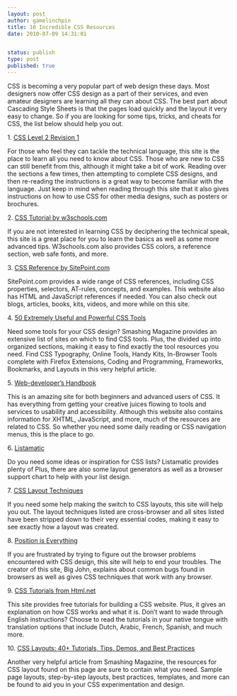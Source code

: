 ```yaml
---
layout: post
author: gamelinchpin
title: 10 Incredible CSS Resources
date: 2010-07-09 14:31:01


status: publish
type: post
published: true
---
```

CSS is becoming a very popular part of web design these days. Most
designers now offer CSS design as a part of their services, and even
amateur designers are learning all they can about CSS. The best part
about Cascading Style Sheets is that the pages load quickly and the
layout it very easy to change. So if you are looking for some tips,
tricks, and cheats for CSS, the list below should help you out.

1\. [CSS Level 2 Revision 1](http://www.w3.org/TR/CSS2/)

For those who feel they can tackle the technical language, this site is
the place to learn all you need to know about CSS. Those who are new to
CSS can still benefit from this, although it might take a bit of work.
Reading over the sections a few times, then attempting to complete CSS
designs, and then re-reading the instructions is a great way to become
familiar with the language. Just keep in mind when reading through this
site that it also gives instructions on how to use CSS for other media
designs, such as posters or brochures.

2\. [CSS Tutorial by
w3schools.com](http://www.w3schools.com/css/default.asp)

If you are not interested in learning CSS by deciphering the technical
speak, this site is a great place for you to learn the basics as well as
some more advanced tips. W3schools.com also provides CSS colors, a
reference section, web safe fonts, and more.

3\. [CSS Reference by SitePoint.com](http://reference.sitepoint.com/css)

SitePoint.com provides a wide range of CSS references, including CSS
properties, selectors, AT-rules, concepts, and examples. This website
also has HTML and JavaScript references if needed. You can also check
out blogs, articles, books, kits, videos, and more while on this site.

4\. [50 Extremely Useful and Powerful CSS
Tools](http://www.smashingmagazine.com/2008/12/09/50-really-useful-css-tools/)

Need some tools for your CSS design? Smashing Magazine provides an
extensive list of sites on which to find CSS tools. Plus, the
divided up into organized sections, making it easy to find exactly the
tool resources you need. Find CSS Typography, Online Tools, Handy Kits,
In-Browser Tools complete with Firefox Extensions, Coding and
Programming, Frameworks, Bookmarks, and Layouts in this very helpful
article.

5\. [Web-developer’s Handbook](http://www.alvit.de/handbook/)

This is an amazing site for both beginners and advanced users of CSS. It
has everything from getting your creative juices flowing to tools and
services to usability and accessibility. Although this website also
contains information for XHTML, JavaScript, and more, much of the
resources are related to CSS. So whether you need some daily reading or
CSS navigation menus, this is the place to go.

6\. [Listamatic](http://css.maxdesign.com.au/listamatic/)

Do you need some ideas or inspiration for CSS lists? Listamatic provides
plenty of
Plus, there are also some layout generators as well as a browser support
chart to help with your list design.

7\. [CSS Layout Techniques](http://glish.com/css/home.asp)

If you need some help making the switch to CSS layouts, this site will
help you out. The layout techniques listed are cross-browser and all
sites listed have been stripped down to their very essential codes,
making it easy to see exactly how a layout was created.

8\. [Position is Everything](http://www.positioniseverything.net/)

If you are frustrated by trying to figure out the browser problems
encountered with CSS design, this site will help to end your troubles.
The creator of this site, Big John, explains about common bugs found in
browsers as well as gives CSS techniques that work with any browser.

9\. [CSS Tutorials from Html.net](http://www.html.net/tutorials/css/)

This site provides free tutorials for building a CSS website. Plus, it
gives an explanation on how CSS works and what it is. Don’t want to wade
through English instructions? Choose to read the tutorials in your
native tongue with translation options that include Dutch, Arabic,
French, Spanish, and much more.

10\. [CSS
Layouts: 40+ Tutorials, Tips, Demos, and Best
Practices](http://www.noupe.com/css/css-layouts-40-tutorials-tips-demos-and-best-practices.html)

Another very helpful article from Smashing Magazine, the resources for
CSS layout found on this page are sure to contain what you need. Sample
page layouts, step-by-step layouts, best practices, templates, and more
can be found to aid you in your CSS experimentation and design.
